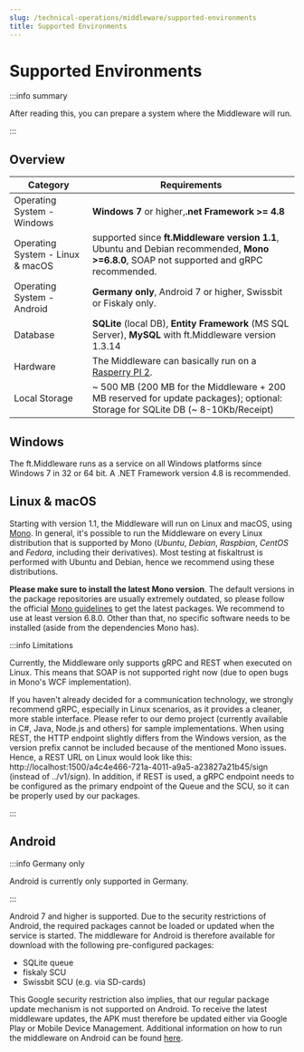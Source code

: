 ```yaml
---
slug: /technical-operations/middleware/supported-environments
title: Supported Environments
---
```

# Supported Environments


:::info summary

After reading this, you can prepare a system where the Middleware will run.

:::

## Overview

| Category                           | Requirements                                           |
| --------------------------------- | ------------------------------------------------------------ |
| Operating System - Windows        | **Windows 7** or higher,**.net Framework >= 4.8** |
| Operating System - Linux & macOS  | supported since **ft.Middleware version 1.1**, Ubuntu and Debian recommended, **Mono >=6.8.0**, SOAP not supported and gRPC recommended. |
| Operating System - Android        | **Germany only**, Android 7 or higher, Swissbit or Fiskaly only. |
| Database                          | **SQLite** (local DB), **Entity Framework** (MS SQL Server), **MySQL** with ft.Middleware version 1.3.14 |
| Hardware                          | The Middleware can basically run on a  [Rasperry PI 2](https://www.raspberrypi.org/products/raspberry-pi-2-model-b/). |
| Local Storage                     | ~ 500 MB (200 MB for the Middleware + 200 MB reserved for update packages); optional: Storage for SQLite DB (~ 8-10Kb/Receipt) |


## Windows

The ft.Middleware runs as a service on all Windows platforms since Windows 7 in 32 or 64 bit. 
A .NET Framework version 4.8 is recommended.

## Linux & macOS
Starting with version 1.1, the Middleware will run on Linux and macOS, using [Mono](https://www.mono-project.com/). In general, it's possible to run the Middleware on every Linux distribution that is supported by Mono (_Ubuntu_, _Debian_, _Raspbian_, _CentOS_ and _Fedora_, including their derivatives). Most testing at fiskaltrust is performed with Ubuntu and Debian, 
hence we recommend using these distributions.

**Please make sure to install the latest Mono version**. The default versions in the package repositories are usually extremely outdated, so please follow the official [Mono guidelines](https://www.mono-project.com/download/stable/#download-lin-ubuntu) to get the latest packages. We recommend to use at least version 6.8.0. Other than that, no specific software needs to be installed (aside from the dependencies Mono has).

:::info Limitations

Currently, the Middleware only supports gRPC and REST when executed on Linux. This means that SOAP is not supported right now (due to open bugs in Mono's WCF implementation).

If you haven't already decided for a communication technology, we strongly recommend gRPC, especially in Linux scenarios, as it provides a cleaner, more stable interface. Please refer to our demo project (currently available in C#, Java, Node.js and others) for sample implementations.
When using REST, the HTTP endpoint slightly differs from the Windows version, as the version prefix cannot be included because of the mentioned Mono issues. Hence, a REST URL on Linux would look like this: http://localhost:1500/a4c4e466-721a-4011-a9a5-a23827a21b45/sign (instead of ../v1/sign).
In addition, if REST is used, a gRPC endpoint needs to be configured as the primary endpoint of the Queue and the SCU, so it can be properly used by our packages.

:::

## Android

:::info Germany only

Android is currently only supported in Germany.

:::

Android 7 and higher is supported. Due to the security restrictions of Android, the required packages cannot be loaded or updated when the service is started. The middleware for Android is therefore available for download with the following pre-configured packages:

- SQLite queue
- fiskaly SCU
- Swissbit SCU (e.g. via SD-cards)

This Google security restriction also implies, that our regular package update mechanism is not supported on Android. To receive the latest middleware updates, the APK must therefore be updated either via Google Play or Mobile Device Management.
Additional information on how to run the middleware on Android can be found [here](https://github.com/fiskaltrust/middleware-demo-android).

